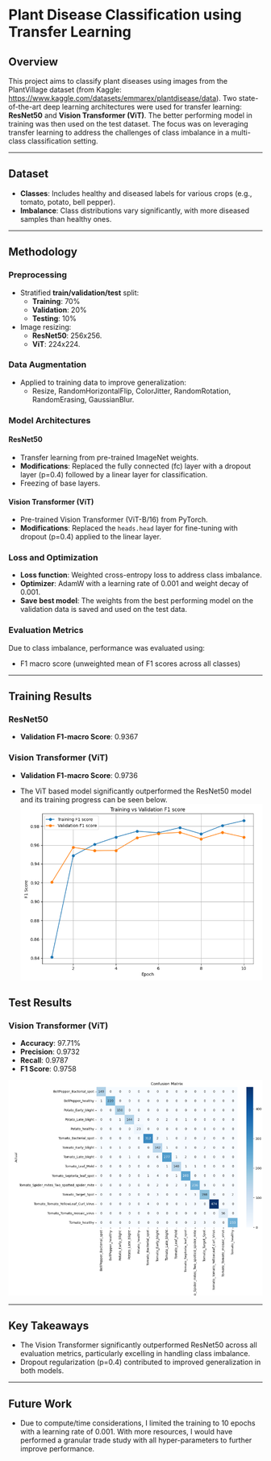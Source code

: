 # Plant Disease Classification using Transfer Learning

## Overview
This project aims to classify plant diseases using images from the PlantVillage dataset (from Kaggle: https://www.kaggle.com/datasets/emmarex/plantdisease/data). Two state-of-the-art deep learning architectures were used for transfer learning: **ResNet50** and **Vision Transformer (ViT)**. The better performing model in training was then used on the test dataset. The focus was on leveraging transfer learning to address the challenges of class imbalance in a multi-class classification setting. 

---

## Dataset
- **Classes**: Includes healthy and diseased labels for various crops (e.g., tomato, potato, bell pepper).
- **Imbalance**: Class distributions vary significantly, with more diseased samples than healthy ones.

---

## Methodology
### Preprocessing
- Stratified **train/validation/test** split:
  - **Training**: 70%  
  - **Validation**: 20%  
  - **Testing**: 10%
- Image resizing:
  - **ResNet50**: 256x256.  
  - **ViT**: 224x224.

### Data Augmentation
- Applied to training data to improve generalization:
  - Resize, RandomHorizontalFlip, ColorJitter, RandomRotation, RandomErasing, GaussianBlur.

### Model Architectures
#### ResNet50
- Transfer learning from pre-trained ImageNet weights.
- **Modifications**: Replaced the fully connected (fc) layer with a dropout layer (p=0.4) followed by a linear layer for classification.
- Freezing of base layers.

#### Vision Transformer (ViT)
- Pre-trained Vision Transformer (ViT-B/16) from PyTorch.
- **Modifications**: Replaced the `heads.head` layer for fine-tuning with dropout (p=0.4) applied to the linear layer.

### Loss and Optimization
- **Loss function**: Weighted cross-entropy loss to address class imbalance.
- **Optimizer**: AdamW with a learning rate of 0.001 and weight decay of 0.001.
- **Save best model**: The weights from the best performing model on the validation data is saved and used on the test data.  

### Evaluation Metrics
Due to class imbalance, performance was evaluated using:
- F1 macro score (unweighted mean of F1 scores across all classes)

---

## Training Results
### ResNet50
- **Validation F1-macro Score**: 0.9367  

### Vision Transformer (ViT)
- **Validation F1-macro Score**: 0.9736  

- The ViT based model significantly outperformed the ResNet50 model and its training progress can be seen below.  
![Training Progress](TrainingProgress.png)

## Test Results
### Vision Transformer (ViT)
- **Accuracy**: 97.71%  
- **Precision**: 0.9732  
- **Recall**: 0.9787  
- **F1 Score**: 0.9758  

![Performance for the VisionTransformer based model](TransformerPerformance.png)

---

## Key Takeaways
- The Vision Transformer significantly outperformed ResNet50 across all evaluation metrics, particularly excelling in handling class imbalance.
- Dropout regularization (p=0.4) contributed to improved generalization in both models.

---

## Future Work
- Due to compute/time considerations, I limited the training to 10 epochs with a learning rate of 0.001. With more resources, I would have performed a granular trade study with all hyper-parameters to further improve performance.   

